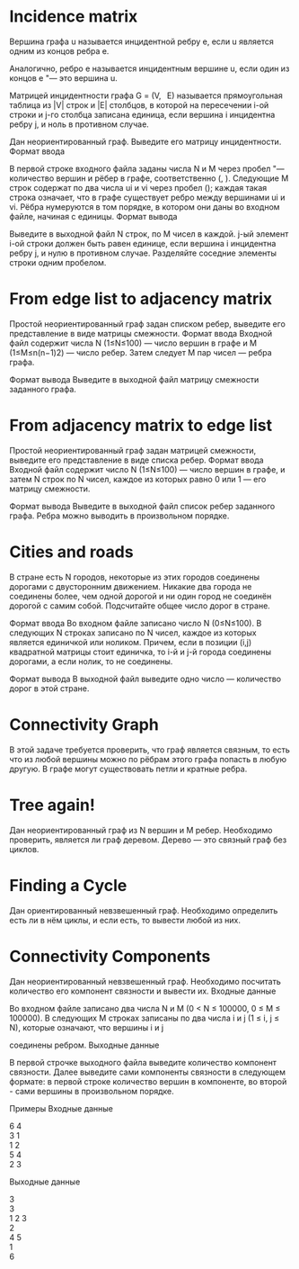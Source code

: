 # Incidence matrix
Вершина графа u называется инцидентной ребру e, если u является одним из концов ребра e.

Аналогично, ребро e называется инцидентным вершине u, если один из концов e "— это вершина u.

Матрицей инцидентности графа G = (V,   E) называется прямоугольная таблица из |V| строк и |E| столбцов, в которой на пересечении i-ой строки и j-го столбца записана единица, если вершина i инцидентна ребру j, и ноль в противном случае.

Дан неориентированный граф. Выведите его матрицу инцидентности.
Формат ввода

В первой строке входного файла заданы числа N и M через пробел "— количество вершин и рёбер в графе, соответственно (, ). Следующие M строк содержат по два числа ui и vi через пробел (); каждая такая строка означает, что в графе существует ребро между вершинами ui и vi. Рёбра нумеруются в том порядке, в котором они даны во входном файле, начиная с единицы.
Формат вывода

Выведите в выходной файл N строк, по M чисел в каждой. j-ый элемент i-ой строки должен быть равен единице, если вершина i инцидентна ребру j, и нулю в противном случае. Разделяйте соседние элементы строки одним пробелом. 


# From edge list to adjacency matrix
Простой неориентированный граф задан списком ребер, выведите его представление в виде матрицы смежности.
Формат ввода
Входной файл содержит числа N (1≤N≤100) — число вершин в графе и M (1≤M≤n(n−1)2) — число ребер. Затем следует M пар чисел — ребра графа.

Формат вывода
Выведите в выходной файл матрицу смежности заданного графа. 


# From adjacency matrix to edge list
Простой неориентированный граф задан матрицей смежности, выведите его представление в виде списка ребер.
Формат ввода
Входной файл содержит число N (1≤N≤100) — число вершин в графе, и затем N строк по N чисел, каждое из которых равно 0 или 1 — его матрицу смежности.

Формат вывода
Выведите в выходной файл список ребер заданного графа. Ребра можно выводить в произвольном порядке. 

# Cities and roads

 В стране есть N городов, некоторые из этих городов соединены дорогами с двусторонним движением. Никакие два города не соединены более, чем одной дорогой и ни один город не соединён дорогой с самим собой. Подсчитайте общее число дорог в стране.

Формат ввода
Во входном файле записано число N (0≤N≤100). В следующих N строках записано по N чисел, каждое из которых является единичкой или ноликом. Причем, если в позиции (i,j) квадратной матрицы стоит единичка, то i-й и j-й города соединены дорогами, а если нолик, то не соединены.

Формат вывода
В выходной файл выведите одно число — количество дорог в этой стране. 


# Connectivity Graph
В этой задаче требуется проверить, что граф является связным, то есть что из любой вершины можно по рёбрам этого графа попасть в любую другую. В графе могут существовать петли и кратные ребра. 


# Tree again!
Дан неориентированный граф из N вершин и M ребер. Необходимо проверить, является ли граф деревом. Дерево — это связный граф без циклов. 


# Finding a Cycle
Дан ориентированный невзвешенный граф. Необходимо определить есть ли в нём циклы, и если есть, то вывести любой из них. 

# Connectivity Components



Дан неориентированный невзвешенный граф. Необходимо посчитать количество его компонент связности и вывести их.
Входные данные

Во входном файле записано два числа N
и M (0 < N ≤ 100000, 0 ≤ M ≤ 100000). В следующих M строках записаны по два числа i и j (1 ≤ i, j ≤ N), которые означают, что вершины i и j

соединены ребром.
Выходные данные

В первой строчке выходного файла выведите количество компонент связности. Далее выведите сами компоненты связности в следующем формате: в первой строке количество вершин в компоненте, во второй - сами вершины в произвольном порядке.


Примеры
Входные данные

6 4<br>
3 1<br>
1 2<br>
5 4<br>
2 3<br>

Выходные данные

3<br>
3<br>
1 2 3 <br>
2<br>
4 5 <br>
1<br>
6 <br>
